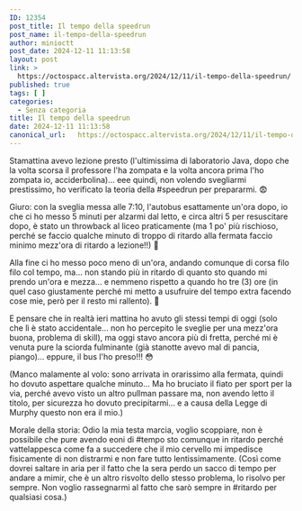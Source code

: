 ```yaml
---
ID: 12354
post_title: Il tempo della speedrun
post_name: il-tempo-della-speedrun
author: minioctt
post_date: 2024-12-11 11:13:58
layout: post
link: >
  https://octospacc.altervista.org/2024/12/11/il-tempo-della-speedrun/
published: true
tags: [ ]
categories:
  - Senza categoria
title: Il tempo della speedrun
date: 2024-12-11 11:13:58
canonical_url:   https://octospacc.altervista.org/2024/12/11/il-tempo-della-speedrun/
---
```

<!-- wp:paragraph -->
<p>Stamattina avevo lezione presto (l'ultimissima di laboratorio Java, dopo che la volta scorsa il professore l'ha zompata e la volta ancora prima l'ho zompata io, acciderbolina)... eee quindi, non volendo svegliarmi prestissimo, ho verificato la teoria della #speedrun per prepararmi. 😨</p>
<!-- /wp:paragraph -->

<!-- wp:paragraph -->
<p>Giuro: con la sveglia messa alle 7:10, l'autobus esattamente un'ora dopo, io che ci ho messo 5 minuti per alzarmi dal letto, e circa altri 5 per resuscitare dopo, è stato un throwback al liceo praticamente (ma 1 po' più rischioso, perché se faccio qualche minuto di troppo di ritardo alla fermata faccio minimo mezz'ora di ritardo a lezione!!) 🤗</p>
<!-- /wp:paragraph -->

<!-- wp:paragraph -->
<p>Alla fine ci ho messo poco meno di un'ora, andando comunque di corsa filo filo col tempo, ma... non stando più in ritardo di quanto sto quando mi prendo un'ora e mezza... e nemmeno rispetto a quando ho tre (3) ore (in quel caso giustamente perché mi metto a usufruire del tempo extra facendo cose mie, però per il resto mi rallento). 🥲</p>
<!-- /wp:paragraph -->

<!-- wp:paragraph -->
<p>E pensare che in realtà ieri mattina ho avuto gli stessi tempi di oggi (solo che lì è stato accidentale... non ho percepito le sveglie per una mezz'ora buona, problema di skill), ma oggi stavo ancora più di fretta, perché mi è venuta pure la sciorda fulminante (già stanotte avevo mal di pancia, piango)... eppure, il bus l'ho preso!!! 😳</p>
<!-- /wp:paragraph -->

<!-- wp:paragraph -->
<p>(Manco malamente al volo: sono arrivata in orarissimo alla fermata, quindi ho dovuto aspettare qualche minuto... Ma ho bruciato il fiato per sport per la via, perché avevo visto un altro pullman passare ma, non avendo letto il titolo, per sicurezza ho dovuto precipitarmi... e a causa della Legge di Murphy questo non era il mio.)</p>
<!-- /wp:paragraph -->

<!-- wp:paragraph -->
<p>Morale della storia: Odio la mia testa marcia, voglio scoppiare, non è possibile che pure avendo eoni di #tempo sto comunque in ritardo perché vattelappesca come fa a succedere che il mio cervello mi impedisce fisicamente di non distrarmi e non fare tutto lentissimamente. (Così come dovrei saltare in aria per il fatto che la sera perdo un sacco di tempo per andare a mimir, che è un altro risvolto dello stesso problema, lo risolvo per sempre. Non voglio rassegnarmi al fatto che sarò sempre in #ritardo per qualsiasi cosa.)</p>
<!-- /wp:paragraph -->